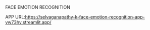 FACE EMOTION RECOGNITION

APP URL:https://selvaganapathy-k-face-emotion-recognition-app-vw73hv.streamlit.app/